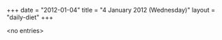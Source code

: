 +++
date = "2012-01-04"
title = "4 January 2012 (Wednesday)"
layout = "daily-diet"
+++

<p>&lt;no entries&gt;</p>